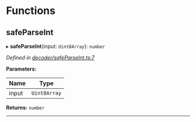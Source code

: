 

# Functions

<a id="safeparseint"></a>

##  safeParseInt

▸ **safeParseInt**(input: *`Uint8Array`*): `number`

*Defined in [decoder/safeParseInt.ts:7](https://github.com/polkadot-js/common/blob/f6d05e0/packages/util-rlp/src/decoder/safeParseInt.ts#L7)*

**Parameters:**

| Name | Type |
| ------ | ------ |
| input | `Uint8Array` |

**Returns:** `number`

___

